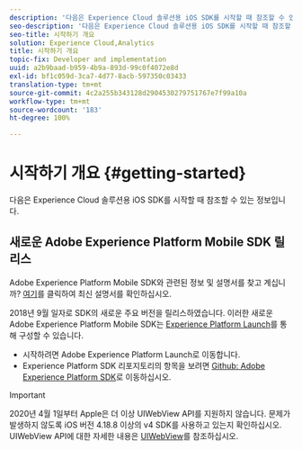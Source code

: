 ```yaml
---
description: '다음은 Experience Cloud 솔루션용 iOS SDK를 시작할 때 참조할 수 있는 정보입니다. '
seo-description: '다음은 Experience Cloud 솔루션용 iOS SDK를 시작할 때 참조할 수 있는 정보입니다. '
seo-title: 시작하기 개요
solution: Experience Cloud,Analytics
title: 시작하기 개요
topic-fix: Developer and implementation
uuid: a2b9baad-b959-4b9a-893d-99c0f4072e8d
exl-id: bf1c059d-3ca7-4d77-8acb-597350c03433
translation-type: tm+mt
source-git-commit: 4c2a255b343128d2904530279751767e7f99a10a
workflow-type: tm+mt
source-wordcount: '183'
ht-degree: 100%

---
```


# 시작하기 개요 {#getting-started}

다음은 Experience Cloud 솔루션용 iOS SDK를 시작할 때 참조할 수 있는 정보입니다.

## 새로운 Adobe Experience Platform Mobile SDK 릴리스

Adobe Experience Platform Mobile SDK와 관련된 정보 및 설명서를 찾고 계십니까? [여기](https://aep-sdks.gitbook.io/docs/)를 클릭하여 최신 설명서를 확인하십시오.

2018년 9월 일자로 SDK의 새로운 주요 버전을 릴리스하였습니다. 이러한 새로운 Adobe Experience Platform Mobile SDK는 [Experience Platform Launch](https://www.adobe.com/kr/experience-platform/launch.html)를 통해 구성할 수 있습니다.

* 시작하려면 Adobe Experience Platform Launch로 이동합니다.
* Experience Platform SDK 리포지토리의 항목을 보려면 [Github: Adobe Experience Platform SDK](https://github.com/Adobe-Marketing-Cloud/acp-sdks)로 이동하십시오.

>[!IMPORTANT]
>
>2020년 4월 1일부터 Apple은 더 이상 UIWebView API를 지원하지 않습니다. 문제가 발생하지 않도록 iOS 버전 4.18.8 이상의 v4 SDK를 사용하고 있는지 확인하십시오. UIWebView API에 대한 자세한 내용은 [UIWebView](https://developer.apple.com/documentation/uikit/uiwebview)를 참조하십시오.
